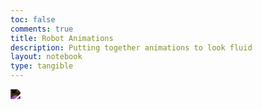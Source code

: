 ```yaml
---
toc: false
comments: true
title: Robot Animations
description: Putting together animations to look fluid
layout: notebook
type: tangible
---
```

<body>
    <div>
        <!-- Within the base div is a canvas. An HTML canvas is used only for graphics. It allows the user to access some basic functions related to the image created on the canvas (including animation) -->
        <canvas id="spriteContainer" style="filter: invert(100%);">
            <img id="robotSprite" src="{{site.baseurl}}/images/Game/robotSpritesheet.png">
        </canvas>
    </div>
</body>
<script>
    let state = "idleRight"
    // Runs this whenever the page is loaded
    window.addEventListener('load', function () {
        // Names the parameters of all canvases on the page, using the `get.ElementById`
        const canvas = document.getElementById('spriteContainer');
        const ctx = canvas.getContext('2d');
        const SPRITE_WIDTH = 798;
        const SPRITE_HEIGHT = 721;
        const SCALE_FACTOR = 1;
        const FRAME_RATE = 30;
        canvas.width = SPRITE_WIDTH * SCALE_FACTOR;
        canvas.height = SPRITE_HEIGHT * SCALE_FACTOR;
        class Robot {
            constructor() {
                // Describes parameters of sprite based off the Canvas parameters, also uing the `getElementById` to reference it.
                this.image = document.getElementById("robotSprite");
                this.width = 798;
                this.height = 721;
                this.x = 100;
                this.y = 0;
                this.scale = SCALE_FACTOR;
                this.maxFrame = 20;
                this.frameX = 0;
                this.frameY = 0;
            }
            draw(context) {
                context.drawImage(
                    this.image,
                    this.frameX * this.width,
                    this.frameY * this.height,
                    this.width,
                    this.height,
                    this.x,
                    this.y,
                    this.width * this.scale,
                    this.height * this.scale
                );
            }
            update() {
                // IDLE
                if (this.frameX < this.maxFrame) {
                    this.frameX += 1;
                } else {
                    currentState();
                    if (state === "runRightStart") {
                        state = "runRight"
                    }
                    if (state === "runRightEnd") {
                        state = "idleRight"
                    }
                    if (state === "jumpRight") {
                        state = "idleRight"
                    }
                }
            }
            }
        const robot = new Robot();
        // Add event listener to the parent container for event delegation
        addEventListener('keydown', ({ keyCode }) => {
        switch (keyCode) {
            case 65: // "A" Key
            case 37:
                console.log('left down')
                break;
            case 83:
            case 38:
                console.log('down down');
                break;
            case 68:
            case 39:
                if (state !== "runRight") {
                    state = "runRightStart"
                }
                console.log('right down');
                break;
            case 87:
            case 40:
                if (state === "idleRight" || state === "runRight" || state === "runRightStart" || state === "runRightEnd") {
                    state = "jumpRight"
                }
                console.log('up down');
                break;
            }
        });
        addEventListener('keyup', ({ keyCode }) => {
        switch (keyCode) {
            case 65: // "A" Key
            case 37:
                console.log('left up')
                break;
            case 83:
            case 38:
                console.log('down up');
                break;
            case 68:
            case 39:
                if (state === "runRight" || state === "runRightStart") {
                    state = "runRightEnd"
                }
                console.log('right up');
                break;
        }
    });
    function currentState() {
        if (state === "idleRight") {
            robot.frameY = 0;
            robot.frameX = 0;
            robot.maxFrame = 20;
            robot.x = 100;
        }
        if (state === "runRightStart") {
            robot.frameY = 6;
            robot.frameX = 0;
            robot.maxFrame = 10;
            robot.x = 100;
        }
        if (state === "runRight") {
            robot.frameY = 4;
            robot.frameX = 0;
            robot.maxFrame = 18;
            robot.x = 100;
        }
        if (state === "runRightEnd") {
            robot.frameY = 5;
            robot.frameX = 0;
            robot.maxFrame = 10;
            robot.x = 100;
        }
        if (state === "jumpRight") {
            robot.frameY = 1;
            robot.frameX = 0;
            robot.maxFrame = 32;
            robot.x = 100;
        }
    }
    function animate() { //Creates a function called animate that is run after everything else is done
            // Creates a variable callled currentFrameRate which will equal the slider.value and make it into a whole number / integer
            // A timeout that runs a function, timeout creating the delay between each frame. Calculated by 1 second divided by currentFrameRate
            setTimeout(function () {
                // Clears the canvas by replacing everysingle pixel with a transparent pixel
                ctx.clearRect(0, 0, canvas.width, canvas.height);
                // Runs the draw function within the horse class creating the horse
                robot.draw(ctx);
                // Runs the update function, moving the frame of the horse over 1
                robot.update();
                // Reruns the animate function at the same consistency as the browsers refresh rate
                requestAnimationFrame(animate);
            }, 1000 / FRAME_RATE);
        }
        // This is the animate function being run at the start of the page, otherwise it would not start.
        animate();
    });
</script>